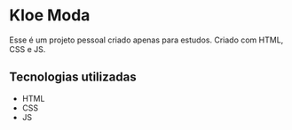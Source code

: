 # Kloe Moda
Esse é um projeto pessoal criado apenas para estudos. Criado com HTML, CSS e JS.

## Tecnologias utilizadas
* HTML
* CSS
* JS
